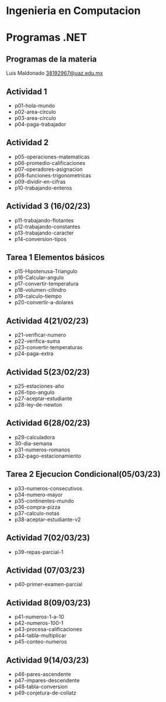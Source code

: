 #  Ingenieria en Computacion
# Programas .NET

## Programas de la materia

Luis Maldonado
38192967@uaz.edu.mx

## Actividad 1
- p01-hola-mundo
- p02-area-circulo
- p03-area-circulo
- p04-paga-trabajador
## Actividad 2
- p05-operaciones-matematicas
- p06-promedio-calificaciones
- p07-operadores-asignacion
- p08-funciones-trigonometricas
- p09-dividir-en-cifras
- p10-trabajando-enteros
## Actividad 3 (16/02/23)
- p11-trabajando-flotantes
- p12-trabajando-constantes
- p13-trabajando-caracter
- p14-conversion-tipos
## Tarea 1 Elementos básicos
- p15-Hipotenusa-Triangulo
- p16-Calcular-angulo
- p17-convertir-temperatura
- p18-volumen-cilindro
- p19-calculo-tiempo
- p20-convertir-a-dolares
## Actividad 4(21/02/23)
- p21-verificar-numero
- p22-verifica-suma
- p23-convertir-temperaturas
- p24-paga-extra
## Actividad 5(23/02/23)
- p25-estaciones-año
- p26-tipo-angulo
- p27-aceptar-estudiante
- p28-ley-de-newton
## Actividad 6(28/02/23)
- p29-calculadora
- 30-dia-semana
- p31-numeros-romanos
- p32-pago-estacionamiento
## Tarea 2 Ejecucion Condicional(05/03/23)
- p33-numeros-consecutivos
- p34-numero-mayor
- p35-continentes-mundo
- p36-compra-pizza
- p37-calculo-notas
- p38-aceptar-estudiante-v2
## Actividad 7(02/03/23)
- p39-repas-parcial-1
## Actividad (07/03/23)
- p40-primer-examen-parcial
## Actividad 8(09/03/23)
 - p41-numeros-1-a-10
 - p42-numeros-100-1
 - p43-procesa-calificaciones
 - p44-tabla-multiplicar
 - p45-conteo-numeros
## Actividad 9(14/03/23)
 - p46-pares-ascendente
 - p47-impares-descendente
 - p48-tabla-conversion
 - p49-conjetura-de-collatz
